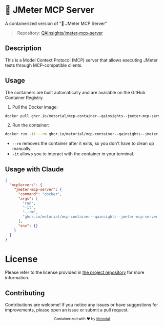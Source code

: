 
# 🚀 JMeter MCP Server

A containerized version of "🚀 JMeter MCP Server"

> Repository: [QAInsights/jmeter-mcp-server](https://github.com/QAInsights/jmeter-mcp-server)

## Description

This is a Model Context Protocol (MCP) server that allows executing JMeter tests through MCP-compatible clients.


## Usage

The containers are built automatically and are available on the GitHub Container Registry.

1. Pull the Docker image:

```bash
docker pull ghcr.io/metorial/mcp-container--qainsights--jmeter-mcp-server--jmeter-mcp-server
```

2. Run the container:

```bash
docker run -it --rm ghcr.io/metorial/mcp-container--qainsights--jmeter-mcp-server--jmeter-mcp-server 
```

- `--rm` removes the container after it exits, so you don't have to clean up manually.
- `-it` allows you to interact with the container in your terminal.



## Usage with Claude

```json
{
  "mcpServers": {
    "jmeter-mcp-server": {
      "command": "docker",
      "args": [
        "run",
        "-it",
        "--rm",
        "ghcr.io/metorial/mcp-container--qainsights--jmeter-mcp-server--jmeter-mcp-server"
      ],
      "env": {}
    }
  }
}
```

# License

Please refer to the license provided in [the project repository](https://github.com/QAInsights/jmeter-mcp-server) for more information.

## Contributing

Contributions are welcome! If you notice any issues or have suggestions for improvements, please open an issue or submit a pull request.

<div align="center">
  <sub>Containerized with ❤️ by <a href="https://metorial.com">Metorial</a></sub>
</div>
  